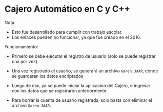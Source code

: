 # Cajero Automático en C y C++

Nota: 
  - Esto fue desarrollado para cumplir con trabajo escolar.
  - Los enlaces pueden no funcionar, ya que fue creado en el 2016.

Funcionamiento:
  - Primero se debe ejecutar el registro de usuario (solo se puede registrar una por vez)
  - Una vez registrado el usuario, se generará un archivo `Garen.JAAR`, donde se guardaran los datos encriptados
  - Luego de eso, ya se puede iniciar la aplicacion del Cajero, e ingresar con los datos que se registraron anteriormente


  - Para borrar la cuenta de usuario registrada, solo basta con eliminar el archivo `Garen.JAAR`.

